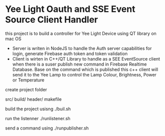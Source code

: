 # Yee Light Oauth and SSE Event Source Client Handler 

this project is to build a controller for Yee Light Device using QT library on mac OS
- Server is writen in NodeJS to handle the Auth server capabilities for login, generate Firebase auth token and token validation 
- Client is wirten in C++/QT Library to handle as a SEE EventSource client when there is a suser publish new command in Firebase Realtime Database. Base on the command which is published this c++ client will send it to the Yee Lamp to control the Lamp Colour, Brightness, Power or Temperature



create project folder 

src/
build/
header/
makefile


build the project usisng
./buil.sh

run the listenner 
./runlistener.sh

send a command using
./runpublisher.sh

